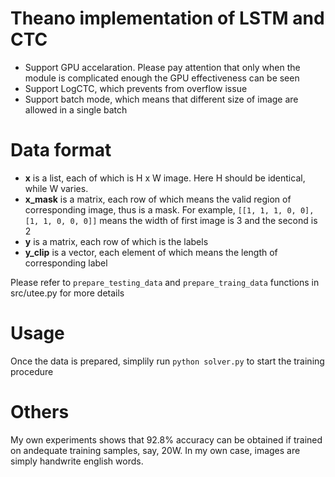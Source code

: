 # Theano implementation of LSTM and CTC
- Support GPU accelaration. Please pay attention that only when the module is complicated enough the GPU effectiveness can be seen
- Support LogCTC, which prevents from overflow issue
- Support batch mode, which means that different size of image are allowed in a single batch

# Data format
- **x** is a list, each of which is H x W image. Here H should be identical, while W varies.
- **x_mask** is a matrix, each row of which means the valid region of corresponding image, thus is a mask. For example, `[[1, 1, 1, 0, 0], [1, 1, 0, 0, 0]]` means the width of first image is 3 and the second is 2
- **y** is a matrix, each row of which is the labels
- **y_clip** is a vector, each element of which means the length of corresponding label

Please refer to `prepare_testing_data` and `prepare_traing_data` functions in src/utee.py for more details

# Usage
Once the data is prepared, simplily run `python solver.py` to start the training procedure

# Others
My own experiments shows that 92.8% accuracy can be obtained if trained on andequate training samples, say, 20W. In my own case, images are simply handwrite english words.
